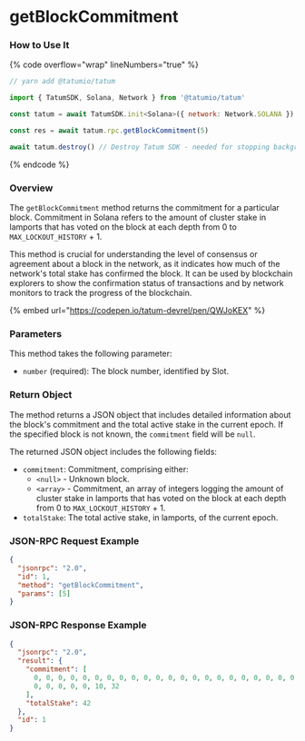 # getBlockCommitment

### How to Use It

{% code overflow="wrap" lineNumbers="true" %}
```javascript
// yarn add @tatumio/tatum

import { TatumSDK, Solana, Network } from '@tatumio/tatum'

const tatum = await TatumSDK.init<Solana>({ network: Network.SOLANA })

const res = await tatum.rpc.getBlockCommitment(5)

await tatum.destroy() // Destroy Tatum SDK - needed for stopping background jobs
```
{% endcode %}

### Overview

The `getBlockCommitment` method returns the commitment for a particular block. Commitment in Solana refers to the amount of cluster stake in lamports that has voted on the block at each depth from 0 to `MAX_LOCKOUT_HISTORY` + 1.

This method is crucial for understanding the level of consensus or agreement about a block in the network, as it indicates how much of the network's total stake has confirmed the block. It can be used by blockchain explorers to show the confirmation status of transactions and by network monitors to track the progress of the blockchain.

{% embed url="https://codepen.io/tatum-devrel/pen/QWJoKEX" %}

### Parameters

This method takes the following parameter:

* `number` (required): The block number, identified by Slot.

### Return Object

The method returns a JSON object that includes detailed information about the block's commitment and the total active stake in the current epoch. If the specified block is not known, the `commitment` field will be `null`.

The returned JSON object includes the following fields:

* `commitment`: Commitment, comprising either:
  * `<null>` - Unknown block.
  * `<array>` - Commitment, an array of integers logging the amount of cluster stake in lamports that has voted on the block at each depth from 0 to `MAX_LOCKOUT_HISTORY` + 1.
* `totalStake`: The total active stake, in lamports, of the current epoch.

### JSON-RPC Request Example

```json
{
  "jsonrpc": "2.0",
  "id": 1,
  "method": "getBlockCommitment",
  "params": [5]
}
```

### JSON-RPC Response Example

```json
{
  "jsonrpc": "2.0",
  "result": {
    "commitment": [
      0, 0, 0, 0, 0, 0, 0, 0, 0, 0, 0, 0, 0, 0, 0, 0, 0, 0, 0, 0, 0, 0, 0, 0, 0,
      0, 0, 0, 0, 0, 10, 32
    ],
    "totalStake": 42
  },
  "id": 1
}
```
